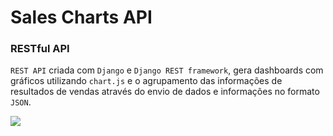 # Sales Charts API

### RESTful API
``REST API`` criada com ``Django`` e ``Django REST framework``, gera dashboards com gráficos utilizando ``chart.js`` e o agrupamento das informações de resultados de vendas através do envio de dados e informações no formato `JSON`.

<img src="https://github.com/MayconPCampos/Django-Sales-Charts-RESTFul-API/blob/main/Chart%20dashboard.jpg?raw=true"/>
